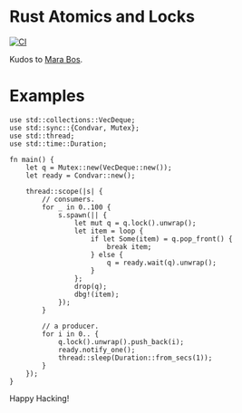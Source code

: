 # Rust Atomics and Locks

[![CI](https://github.com/keithnoguchi/atomics-rs/actions/workflows/ci.yml/badge.svg)](
https://github.com/keithnoguchi/atomics-rs/actions)

[mara bos]: https://m-ou.se/

Kudos to [Mara Bos].

# Examples

```
use std::collections::VecDeque;
use std::sync::{Condvar, Mutex};
use std::thread;
use std::time::Duration;

fn main() {
    let q = Mutex::new(VecDeque::new());
    let ready = Condvar::new();

    thread::scope(|s| {
        // consumers.
        for _ in 0..100 {
            s.spawn(|| {
                let mut q = q.lock().unwrap();
                let item = loop {
                    if let Some(item) = q.pop_front() {
                        break item;
                    } else {
                        q = ready.wait(q).unwrap();
                    }
                };
                drop(q);
                dbg!(item);
            });
        }

        // a producer.
        for i in 0.. {
            q.lock().unwrap().push_back(i);
            ready.notify_one();
            thread::sleep(Duration::from_secs(1));
        }
    });
}
```

Happy Hacking!
